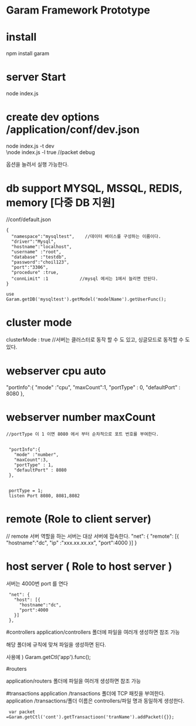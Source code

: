 # Garam Framework Prototype

# install
 npm install garam

# server Start
node index.js


# create dev options /application/conf/dev.json
node index.js -t dev  
\node index.js -l true //packet debug

옵션을 늘려서 실행 가능한다.





# db support MYSQL, MSSQL, REDIS, memory [다중 DB 지원]

//conf/default.json



    {
      "namespace":"mysqltest",    //데이터 베이스를 구성하는 이름이다.
      "driver":"Mysql",       
      "hostname":"localhost",
      "username" :"root",
      "database" :"testdb",
      "password":"choil123",
      "port":"3306",
      "procedure" :true,
      "connLimit" :1            //mysql 에서는 1에서 늘리면 안된다.
    }
    
	use
	Garam.getDB('mysqltest').getModel('modelName').getUserFunc();
	
	
    
 # cluster mode
  
 clusterMode : true  //서버는 클러스터로 동작 할 수 도 있고, 싱글모드로 동작할 수 도있다.  
 
 # webserver cpu auto
 
   "portInfo":{
     "mode" :"cpu",
     "maxCount":1,
     "portType" : 0,
     "defaultPort" : 8080
   },
   
# webserver number maxCount 
    //portType 이 1 이면 8080 에서 부터 순차적으로 포트 번호를 부여한다.
   
   
     "portInfo":{
       "mode" :"number",
       "maxCount":3,
       "portType" : 1,
       "defaultPort" : 8080
     },
 
 
     portType = 1;
	 listen Port 8080, 8081,8082
	  
 
 
 # remote  (Role to client server)
 
 // remote 서버 역할을 하는 서버는 대상 서버에 접속한다.
   "net": {
     "remote": [{
       "hostname":"dc",
       "ip" :"xxx.xx.xx.xx",
       "port":4000
     }]
   }
   
   
 # host server ( Role to host server )
   서버는 4000번 port 를 연다
   
     "net": {
       "host": [{
         "hostname":"dc",
         "port":4000
       }]
     },
   
   
   
  #controllers
   application/controllers 폴더에 파일을 여러개 생성하면 참조 가능
   
   해당 폴더에 규칙에  맞쳐 파일을 생성하면 된다.
   
   사용예 ) Garam.getCtl('app').func();
   
   
   #routers
   
   application/routers 폴더에 파일을 여러개 생성하면 참조 가능
   
   #transactions 
   application /transactions 폴더에 TCP 패킷을 부여한다.
    application /transactions/폴더 이름은 controllers/파일 명과 동일하게 생성한다.
	
	 var packet  =Garam.getCtl('cont').getTransactioon('tranName').addPacket({}};
	
   
